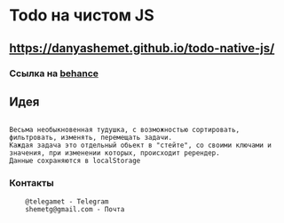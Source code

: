 # Todo на чистом JS
## https://danyashemet.github.io/todo-native-js/
### Ссылка на [behance](https://www.behance.net/gallery/116822487/reaktivnyj-Todo-list-na-chistom-JS)

## Идея
```

Весьма необыкновенная тудушка, с возможностью сортировать, фильтровать, изменять, перемещать задачи.
Каждая задача это отдельный обьект в "стейте", со своими ключами и значения, при изменении которых, происходит ререндер.
Данные сохраняются в localStorage

```

### Контакты
```
    @telegamet - Telegram
    shemetg@gmail.com - Почта
```
